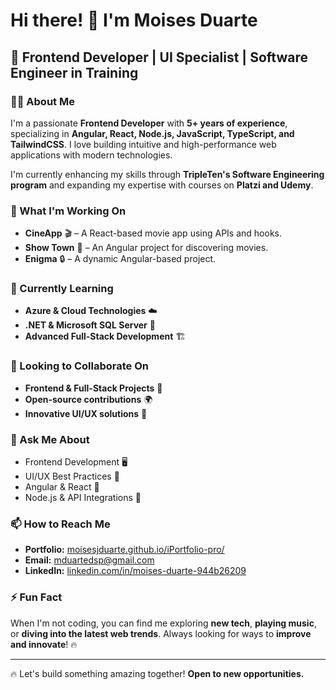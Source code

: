 # Hi there! 👋 I'm Moises Duarte

## 🚀 Frontend Developer | UI Specialist | Software Engineer in Training

### 👨‍💻 About Me

I'm a passionate **Frontend Developer** with **5+ years of experience**, specializing in **Angular, React, Node.js, JavaScript, TypeScript, and TailwindCSS**. I love building intuitive and high-performance web applications with modern technologies.

I'm currently enhancing my skills through **TripleTen's Software Engineering program** and expanding my expertise with courses on **Platzi and Udemy**.

### 🔭 What I'm Working On

- **CineApp** 🎬 – A React-based movie app using APIs and hooks.
- **Show Town** 🍿 – An Angular project for discovering movies.
- **Enigma** 🔒 – A dynamic Angular-based project.

### 🌱 Currently Learning

- **Azure & Cloud Technologies** ☁️
- **.NET & Microsoft SQL Server** 🔄
- **Advanced Full-Stack Development** 🏗️

### 👯 Looking to Collaborate On

- **Frontend & Full-Stack Projects** 🚀
- **Open-source contributions** 🌍
- **Innovative UI/UX solutions** 🎨

### 💬 Ask Me About

- Frontend Development 🖥️
- UI/UX Best Practices 🎨
- Angular & React 🚀
- Node.js & API Integrations 🔗

### 📫 How to Reach Me

- **Portfolio:** [moisesjduarte.github.io/iPortfolio-pro/](https://moisesjduarte.github.io/iPortfolio-pro/)
- **Email:** [mduartedsp@gmail.com](mailto\:mduartedsp@gmail.com)
- **LinkedIn:** [linkedin.com/in/moises-duarte-944b26209](#)

### ⚡ Fun Fact

When I'm not coding, you can find me exploring **new tech**, **playing music**, or **diving into the latest web trends**. Always looking for ways to **improve and innovate**! 🔥

---

🔥 Let's build something amazing together! **Open to new opportunities.**

